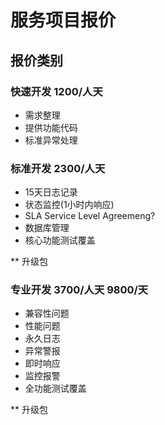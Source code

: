 # 服务项目报价

## 报价类别

### 快速开发  1200/人天
  * 需求整理
  * 提供功能代码
  * 标准异常处理

### 标准开发  2300/人天
  * 15天日志记录
  * 状态监控(1小时内响应)
  * SLA Service Level Agreemeng? 
  * 数据库管理
  * 核心功能测试覆盖
  
  ** 升级包

### 专业开发  3700/人天  9800/天
  * 兼容性问题
  * 性能问题
  * 永久日志
  * 异常警报
  * 即时响应
  * 监控报警
  * 全功能测试覆盖
  
  ** 升级包
